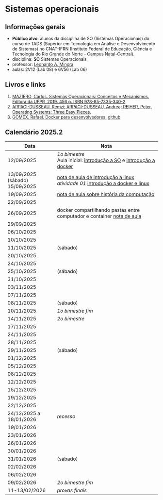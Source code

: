 # Sistemas operacionais

## Informações gerais
- **Público alvo**: alunos da disciplina de SO (Sistemas Operacionais) do curso de TADS (Superior em Tecnologia em Análise e Desenvolvimento de Sistemas) no CNAT-IFRN (Instituto Federal de Educação, Ciência e Tecnologia do Rio Grande do Norte - Campus Natal-Central).
- disciplina: **SO** Sistemas Operacionais
- professor: [Leonardo A. Minora](https://github.com/leonardo-minora)
- aulas: 2V12 (Lab 08) e 6V56 (Lab 06)

## Livros e links

1. [MAZIERO, Carlos. Sistemas Operacionais: Conceitos e Mecanismos. Editora da UFPR, 2019. 456 p. ISBN 978-85-7335-340-2](https://wiki.inf.ufpr.br/maziero/doku.php?id=socm:start)
2. [ARPACI-DUSSEAU, Remzi; ARPACI-DUSSEAU, Andrea; REIHER, Peter. Operating Systems: Three Easy Pieces.](https://pages.cs.wisc.edu/~remzi/OSTEP/)
3. [GOMEX, Rafael. Docker para desenvolvedores.](https://leanpub.com/dockerparadesenvolvedores) [github](https://github.com/gomex/docker-para-desenvolvedores)

## Calendário 2025.2

| Data       | Nota |
| ---------- | ---- |
| 12/09/2025 | *1o bimestre*<br />Aula inicial: [introdução a SO](https://github.com/sistemas-operacionais/2025.2-Notas-01-Introducao) e [introdução a docker](https://github.com/sistemas-operacionais/2025.2-Notas-02-Docker-Introducao)|
| 13/09/2025 (sábado)<br />15/09/2025 | [nota de aula de introdução a linux](https://github.com/sistemas-operacionais/2025-2-Notas-03-Linux-Intro)<br />*atividade 01* [introdução a docker e linux](https://github.com/sistemas-operacionais/2025.2-Atividades-02-Docker-Introducao/) |
| 19/09/2025 | [nota de aula sobre história da computação](https://github.com/sistemas-operacionais/2025-2-Notas-04-so-historico) |
| 22/09/2025 |  |
| 26/09/2025 | docker compartilhando pastas entre computador e container [nota de aula](https://github.com/sistemas-operacionais/2025.2-Notas-05-docker-compilar) |
| 29/09/2025 | |
| 06/10/2025 | |
| 10/10/2025 | |
| 11/10/2025 | (sábado) |
| 20/10/2025 | |
| 24/10/2025 | |
| 25/10/2025 | (sábado) |
| 31/10/2025 | |
| 03/11/2025 | |
| 07/11/2025 | |
| 08/11/2025 | (sábado) |
| 10/11/2025 | _1o bimestre fim_<br /> |
| 14/11/2025 | *2o bimestre*<br /> |
| 17/11/2025 |  |
| 24/11/2025 |  |
| 28/11/2025 |  |
| 29/11/2025 | (sábado) |
| 01/12/2025 |  |
| 05/12/2025 |  |
| 08/12/2025 |  |
| 12/12/2025 |  |
| 15/12/2025 |  |
| 19/12/2025 |  |
| 22/12/2025 |  |
| 24/12/2025 a 18/01/2026 | *recesso* |
| 19/01/2026 | |
| 23/01/2026 | |
| 26/01/2026 | |
| 30/01/2026 | |
| 31/01/2026 | (sábado) |
| 02/02/2026 | |
| 06/02/2026 | |
| 09/02/2026 | _2o bimestre fim_<br /> |
| 11-13/02/2026 | *provas finais* |
